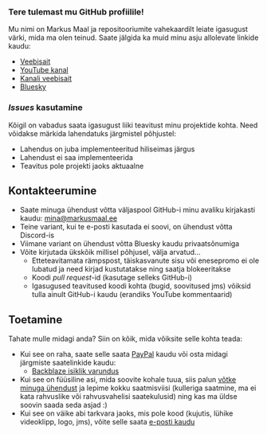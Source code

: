 ### Tere tulemast mu GitHub profiilile!

Mu nimi on Markus Maal ja repositooriumite vahekaardilt leiate igasugust värki, mida ma olen teinud. Saate jälgida ka muid minu asju allolevate linkide kaudu:

* [Veebisait](https://markusmaal.ee)
* [YouTube kanal](https://www.youtube.com/@MarkusTegelane)
* [Kanali veebisait](https://markustegelane.eu)
* [Bluesky](https://markustegelane.bsky.social)

### _Issues_ kasutamine

Kõigil on vabadus saata igasugust liiki teavitust minu projektide kohta. Need võidakse märkida lahendatuks järgmistel põhjustel:
* Lahendus on juba implementeeritud hiliseimas järgus
* Lahendust ei saa implementeerida
* Teavitus pole projekti jaoks aktuaalne

## Kontakteerumine

* Saate minuga ühendust võtta väljaspool GitHub-i minu avaliku kirjakasti kaudu: [mina@markusmaal.ee](mailto:mina@markusmaal.ee)
* Teine variant, kui te e-posti kasutada ei soovi, on ühendust võtta Discord-is
* Viimane variant on ühendust võtta Bluesky kaudu privaatsõnumiga
* Võite kirjutada ükskõik millisel põhjusel, välja arvatud...
  * Etteteavitamata rämpspost, täiskasvanute sisu või enesepromo ei ole lubatud ja need kirjad kustutatakse ning saatja blokeeritakse
  * Koodi _pull request_-id (kasutage selleks GitHub-i)
  * Igasugused teavitused koodi kohta (bugid, soovitused jms) võiksid tulla ainult GitHub-i kaudu (erandiks YouTube kommentaarid)

## Toetamine
Tahate mulle midagi anda? Siin on kõik, mida võiksite selle kohta teada:
* Kui see on raha, saate selle saata [PayPal](https://paypal.me/mmaal2001) kaudu või osta midagi järgmiste saatelinkide kaudu:
  * [Backblaze isiklik varundus](https://secure.backblaze.com/r/03gglc)
* Kui see on füüsiline asi, mida soovite kohale tuua, siis palun [võtke minuga ühendust](mailto:mina@markusmaal.ee) ja lepime kokku saatmisviisi (kulleriga saatmine, ma ei kata rahvuslike või rahvusvahelisi saatekulusid) ning kas ma üldse soovin saada seda asjad :)
* Kui see on väike abi tarkvara jaoks, mis pole kood (kujutis, lühike videoklipp, logo, jms), võite selle saata [e-posti kaudu](mailto:mina@markusmaal.ee)
